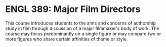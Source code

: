 # ENGL 389: Major Film Directors

This course introduces students to the aims and concerns of authorship study in film through discussion of a major filmmaker's body of work. The course may focus predominantly on a single figure or may compare two or more figures who share certain affinities of theme or style.